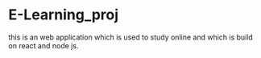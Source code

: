 # E-Learning_proj
this is an web application which is used to study online and which is build on react and node js.
